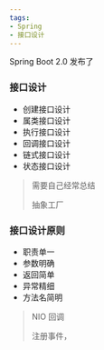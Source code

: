 ```yaml
---
tags:
- Spring
- 接口设计
---
```




Spring Boot 2.0 发布了



### 接口设计

- 创建接口设计
- 属类接口设计
- 执行接口设计
- 回调接口设计
- 链式接口设计
- 状态接口设计



> 需要自己经常总结
>
> 抽象工厂

### 接口设计原则

- 职责单一
- 参数明确
- 返回简单
- 异常精细
- 方法名简明



>  NIO 回调
>
> 注册事件，
